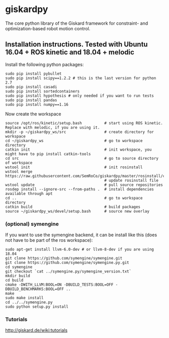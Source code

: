 # giskardpy
The core python library of the Giskard framework for constraint- and optimization-based robot motion control.

## Installation instructions. Tested with Ubuntu 16.04 + ROS kinetic and 18.04 + melodic

Install the following python packages:
```
sudo pip install pybullet
sudo pip install scipy==1.2.2 # this is the last version for python 2.7
sudo pip install casadi
sudo pip install sortedcontainers
sudo pip install hypothesis # only needed if you want to run tests
sudo pip install pandas
sudo pip install numpy==1.16
```

Now create the workspace
```
source /opt/ros/kinetic/setup.bash          # start using ROS kinetic. Replace with melodic, if you are using it.
mkdir -p ~/giskardpy_ws/src                 # create directory for workspace
cd ~/giskardpy_ws                           # go to workspace directory
catkin init                                 # init workspace, you might have to pip install catkin-tools
cd src                                      # go to source directory of workspace
wstool init                                 # init rosinstall
wstool merge https://raw.githubusercontent.com/SemRoCo/giskardpy/master/rosinstall/catkin.rosinstall
                                            # update rosinstall file
wstool update                               # pull source repositories
rosdep install --ignore-src --from-paths .  # install dependencies available through apt
cd ..                                       # go to workspace directory
catkin build                                # build packages
source ~/giskardpy_ws/devel/setup.bash      # source new overlay
```

### (optional) symengine
If you want to use the symengine backend, it can be install like this (does not have to be part of the ros workspace):
```
sudo apt-get install llvm-6.0-dev # or llvm-8-dev if you are using 18.04
git clone https://github.com/symengine/symengine.git
git clone https://github.com/symengine/symengine.py.git
cd symengine
git checkout `cat ../symengine.py/symengine_version.txt`
mkdir build
cd build
cmake -DWITH_LLVM:BOOL=ON -DBUILD_TESTS:BOOL=OFF -DBUILD_BENCHMARKS:BOOL=OFF ..
make
sudo make install
cd ../../symengine.py
sudo python setup.py install
```

### Tutorials
http://giskard.de/wiki:tutorials

